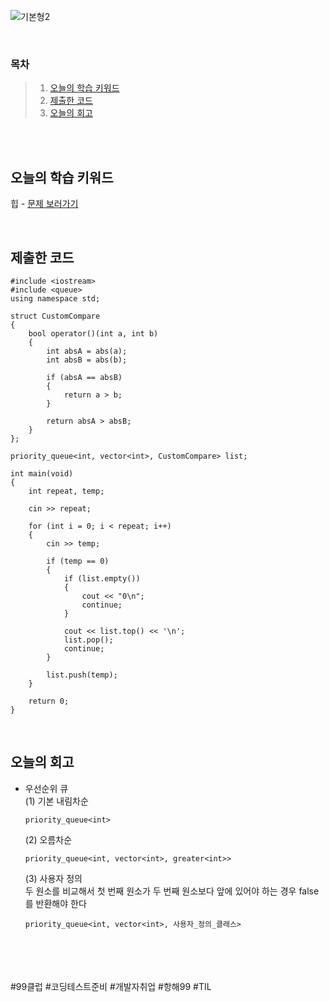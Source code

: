 ![기본형2](https://github.com/user-attachments/assets/7f898299-da8c-4991-930d-c56fc0a3be66)

<br>

### 목차
> 1. [오늘의 학습 키워드](#오늘의-학습-키워드)
> 2. [제출한 코드](#제출한-코드)
> 3. [오늘의 회고](#오늘의-회고)

<br><br>

## 오늘의 학습 키워드
힙 - [문제 보러가기](https://www.acmicpc.net/problem/11286)
  
<br>

## 제출한 코드
```
#include <iostream>
#include <queue>
using namespace std;

struct CustomCompare
{
	bool operator()(int a, int b)
	{
		int absA = abs(a);
		int absB = abs(b);

		if (absA == absB)
		{
			return a > b;
		}

		return absA > absB;
	}
};

priority_queue<int, vector<int>, CustomCompare> list;

int main(void)
{
	int repeat, temp;

	cin >> repeat;

	for (int i = 0; i < repeat; i++)
	{
		cin >> temp;

		if (temp == 0)
		{
			if (list.empty())
			{
				cout << "0\n";
				continue;
			}

			cout << list.top() << '\n';
			list.pop();
			continue;
		}

		list.push(temp);
	}

	return 0;
}
```

<br>

## 오늘의 회고
* 우선순위 큐 <br>
  (1) 기본 내림차순 <br>
  ```
  priority_queue<int>
  ```
  (2) 오름차순 <br>
  ```
  priority_queue<int, vector<int>, greater<int>> 
  ```
  (3) 사용자 정의 <br>
  두 원소를 비교해서 첫 번째 원소가 두 번째 원소보다 앞에 있어야 하는 경우 false를 반환해야 한다
  ```
  priority_queue<int, vector<int>, 사용자_정의_클래스>
  ```
  
<br>    
<br>
<br>
<br>
#99클럽 #코딩테스트준비 #개발자취업 #항해99 #TIL
